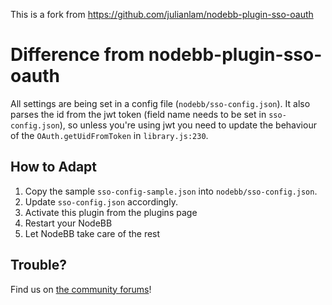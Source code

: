 This is a fork from https://github.com/julianlam/nodebb-plugin-sso-oauth

# Difference from nodebb-plugin-sso-oauth
All settings are being set in a config file (`nodebb/sso-config.json`). It also parses the id from the jwt token (field name needs to be set in `sso-config.json`), so unless you're using jwt you need to update the behaviour of the `OAuth.getUidFromToken` in `library.js:230`.

## How to Adapt

1. Copy the sample `sso-config-sample.json` into `nodebb/sso-config.json`.
1. Update `sso-config.json` accordingly.
1. Activate this plugin from the plugins page
1. Restart your NodeBB
1. Let NodeBB take care of the rest

## Trouble?

Find us on [the community forums](http://community.nodebb.org)!